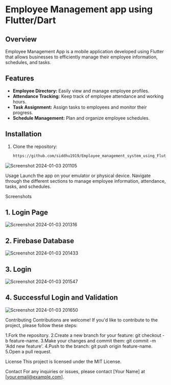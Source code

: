 # Employee Management app using Flutter/Dart


## Overview

Employee Management App is a mobile application developed using Flutter that allows businesses to efficiently manage their employee information, schedules, and tasks.

## Features

- **Employee Directory:** Easily view and manage employee profiles.
- **Attendance Tracking:** Keep track of employee attendance and working hours.
- **Task Assignment:** Assign tasks to employees and monitor their progress.
- **Schedule Management:** Plan and organize employee schedules.

## Installation

1. Clone the repository:

   ```bash
   https://github.com/siddhu1919/Employee_management_system_using_Flutter.git
![Screenshot 2024-01-03 201105](https://github.com/siddhu1919/Employee_management_system_using_Flutter/assets/85176765/92d4364a-9d49-49d8-863c-57908addd8de)

Usage
Launch the app on your emulator or physical device.
Navigate through the different sections to manage employee information, attendance, tasks, and schedules.

Screenshots
## 1. Login Page
![Screenshot 2024-01-03 201316](https://github.com/siddhu1919/Employee_management_system_using_Flutter/assets/85176765/73f2642c-56fb-41fc-9224-206b68927f8f)

## 2. Firebase Database
![Screenshot 2024-01-03 201433](https://github.com/siddhu1919/Employee_management_system_using_Flutter/assets/85176765/29e73aca-ff3d-44e0-8f0b-9a9e02bab9c0)

## 3. Login
![Screenshot 2024-01-03 201547](https://github.com/siddhu1919/Employee_management_system_using_Flutter/assets/85176765/91d5131a-e052-4ab8-9e8e-b512fcaef35f)

## 4. Successful Login and Validation
![Screenshot 2024-01-03 201650](https://github.com/siddhu1919/Employee_management_system_using_Flutter/assets/85176765/61adb15b-4945-41ab-9df7-bcf3200ea1e6)


Contributing
Contributions are welcome! If you'd like to contribute to the project, please follow these steps:

1.Fork the repository.
2.Create a new branch for your feature: git checkout -b feature-name.
3.Make your changes and commit them: git commit -m 'Add new feature'.
4.Push to the branch: git push origin feature-name.
5.Open a pull request.

License
This project is licensed under the MIT License.

Contact
For any inquiries or issues, please contact [Your Name] at [your.email@example.com].
